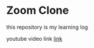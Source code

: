 # Zoom Clone

this repository is my learning log

youtube video link
[link](https://www.youtube.com/watch?v=sMA1dKbv33Y&list=PLI1OyBj5ayMxjs1WFHMqdFmbzT4VKAso-&index=2&t=1534s)
